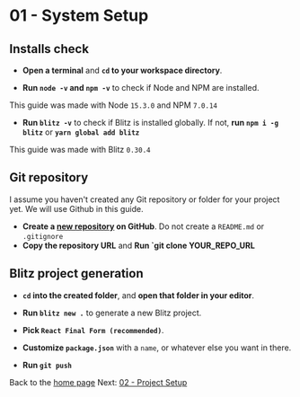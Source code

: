 # 01 - System Setup

## Installs check

- **Open a terminal** and **`cd` to your workspace directory**.

- **Run `node -v` and `npm -v`** to check if Node and NPM are installed.

This guide was made with Node `15.3.0` and NPM `7.0.14`

- **Run `blitz -v`** to check if Blitz is installed globally. If not, **run `npm i -g blitz`** or **`yarn global add blitz`**

This guide was made with Blitz `0.30.4`

## Git repository

I assume you haven't created any Git repository or folder for your project yet. We will use Github in this guide.

- **Create a [new repository](https://github.com/new) on GitHub**. Do not create a `README.md` or `.gitignore`
- **Copy the repository URL** and **Run `git clone YOUR_REPO_URL**

## Blitz project generation

- **`cd` into the created folder**, and **open that folder in your editor**.

- **Run `blitz new .`** to generate a new Blitz project.
- **Pick `React Final Form (recommended)`**.

- **Customize `package.json`** with a `name`, or whatever else you want in there.

- **Run `git push`**

Back to the [home page](https://github.com/verekia/blitz-app-steps)
Next: [02 - Project Setup](/02-project-setup#readme)
